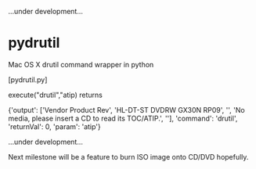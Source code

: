 
...under development...

# pydrutil
Mac OS X drutil command wrapper in python

[pydrutil.py]

  execute("drutil","atip) returns

  {'output': ['Vendor   Product           Rev', 'HL-DT-ST DVDRW  GX30N      RP09', '', 'No media, please insert a CD to read its TOC/ATIP.', ''], 'command': 'drutil', 'returnVal': 0, 'param': 'atip'}

...under development...

Next milestone will be a feature to burn ISO image onto CD/DVD hopefully.
